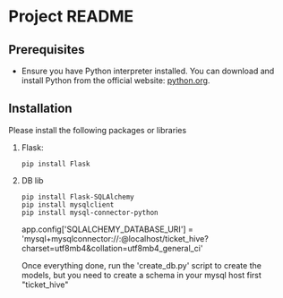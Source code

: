 # Project README

## Prerequisites

- Ensure you have Python interpreter installed. You can download and install Python from the official website: [python.org](https://www.python.org/downloads/).

## Installation

Please install the following packages or libraries
1. Flask:
    ```
    pip install Flask
    ```

2. DB lib
    ```
    pip install Flask-SQLAlchemy
    pip install mysqlclient
    pip install mysql-connector-python
    ```

    app.config['SQLALCHEMY_DATABASE_URI'] = 'mysql+mysqlconnector://<yourusername>:<yourpassword>@localhost/ticket_hive?charset=utf8mb4&collation=utf8mb4_general_ci'

    Once everything done, run the 'create_db.py' script to create the models, but you need to create a schema in your mysql host first "ticket_hive"

